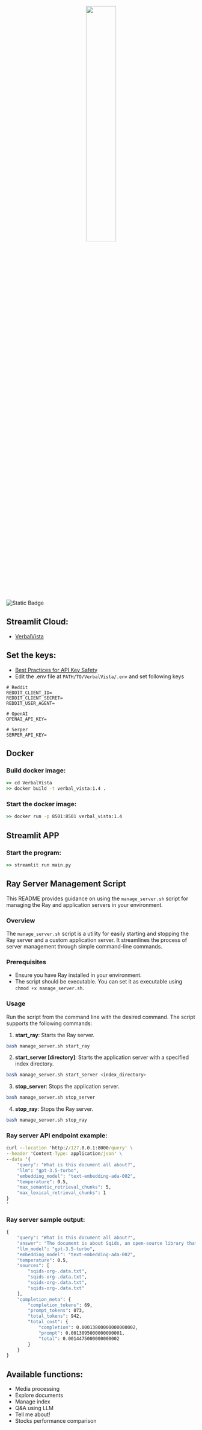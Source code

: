 <p align="center">
  <img align="center" src="https://i.ibb.co/6FQPs5C/verbal-vista-blue-transparent.png" width="40%" height="40%" />
</p>

![Static Badge](https://img.shields.io/badge/VerbalVista-1.4-blue)

## Streamlit Cloud:
- [VerbalVista](https://verbalvista.streamlit.app/)

## Set the keys:
- [Best Practices for API Key Safety](https://help.openai.com/en/articles/5112595-best-practices-for-api-key-safety)
- Edit the .env file at `PATH/TO/VerbalVista/.env` and set following keys
```dotenv
# Reddit
REDDIT_CLIENT_ID=
REDDIT_CLIENT_SECRET=
REDDIT_USER_AGENT=

# OpenAI
OPENAI_API_KEY=

# Serper
SERPER_API_KEY=
```

## Docker

### Build docker image:
```cmd
>> cd VerbalVista
>> docker build -t verbal_vista:1.4 .
```

### Start the docker image:
```cmd
>> docker run -p 8501:8501 verbal_vista:1.4
```

## Streamlit APP

### Start the program:
```cmd
>> streamlit run main.py
```

## Ray Server Management Script

This README provides guidance on using the `manage_server.sh` script for managing the Ray and application servers in your environment.

### Overview

The `manage_server.sh` script is a utility for easily starting and stopping the Ray server and a custom application server. It streamlines the process of server management through simple command-line commands.

### Prerequisites

- Ensure you have Ray installed in your environment.
- The script should be executable. You can set it as executable using `chmod +x manage_server.sh`.

### Usage

Run the script from the command line with the desired command. The script supports the following commands:

1. **start_ray**: Starts the Ray server.
```bash
bash manage_server.sh start_ray
```
2. **start_server [directory]**: Starts the application server with a specified index directory.
```bash
bash manage_server.sh start_server <index_directory>
```
3. **stop_server**: Stops the application server.
```bash
bash manage_server.sh stop_server
```
4. **stop_ray**: Stops the Ray server.
```bash
bash manage_server.sh stop_ray
```

### Ray server API endpoint example:
```cmd
curl --location 'http://127.0.0.1:8000/query' \
--header 'Content-Type: application/json' \
--data '{
    "query": "What is this document all about?",
    "llm": "gpt-3.5-turbo",
    "embedding_model": "text-embedding-ada-002",
    "temperature": 0.5,
    "max_semantic_retrieval_chunks": 5,
    "max_lexical_retrieval_chunks": 1
}
'
```
### Ray server sample output:
```cmd
{
    "query": "What is this document all about?",
    "answer": "The document is about Sqids, an open-source library that generates short, YouTube-looking IDs from numbers. These IDs can be customized and are collision-free. Sqids is mainly used for visual purposes, such as using IDs instead of numbers in web applications. It can be used for link shortening, event IDs, and generating one-time passwords.",
    "llm_model": "gpt-3.5-turbo",
    "embedding_model": "text-embedding-ada-002",
    "temperature": 0.5,
    "sources": [
        "sqids-org-.data.txt",
        "sqids-org-.data.txt",
        "sqids-org-.data.txt",
        "sqids-org-.data.txt"
    ],
    "completion_meta": {
        "completion_tokens": 69,
        "prompt_tokens": 873,
        "total_tokens": 942,
        "total_cost": {
            "completion": 0.00013800000000000002,
            "prompt": 0.0013095000000000001,
            "total": 0.0014475000000000002
        }
    }
}
```

## Available functions:
  - Media processing
  - Explore documents
  - Manage index
  - Q&A using LLM
  - Tell me about!
  - Stocks performance comparison
